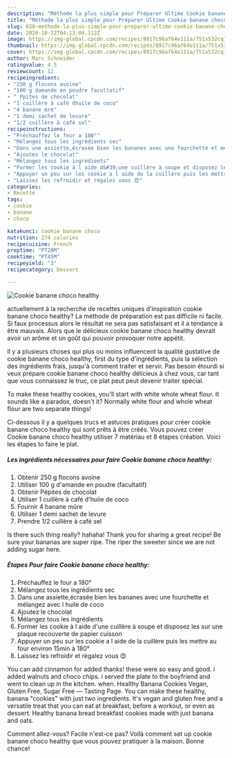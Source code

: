 ```yaml
---
description: "Méthode la plus simple pour Préparer Ultime Cookie banane choco healthy"
title: "Méthode la plus simple pour Préparer Ultime Cookie banane choco healthy"
slug: 620-methode-la-plus-simple-pour-preparer-ultime-cookie-banane-choco-healthy
date: 2020-10-22T04:13:04.112Z
image: https://img-global.cpcdn.com/recipes/8917c96af64e111a/751x532cq70/cookie-banane-choco-healthy-photo-principale-de-la-recette.jpg
thumbnail: https://img-global.cpcdn.com/recipes/8917c96af64e111a/751x532cq70/cookie-banane-choco-healthy-photo-principale-de-la-recette.jpg
cover: https://img-global.cpcdn.com/recipes/8917c96af64e111a/751x532cq70/cookie-banane-choco-healthy-photo-principale-de-la-recette.jpg
author: Marc Schneider
ratingvalue: 4.5
reviewcount: 12
recipeingredient:
- "250 g flocons avoine"
- "100 g damande en poudre facultatif"
- " Ppites de chocolat"
- "1 cuillère à café dhuile de coco"
- "4 banane mre"
- "1 demi sachet de levure"
- "1/2 cuillère à café sel"
recipeinstructions:
- "Préchauffez le four a 180°"
- "Mélangez tous les ingrédients sec"
- "Dans une assiette,écrasée bien les bananes avec une fourchette et mélangez avec l huile de coco"
- "Ajoutez le chocolat"
- "Mélangez tous les ingrédients"
- "Former les cookie à l aide d&#39;une cuillère à soupe et disposez les sur une plaque recouverte de papier cuisson"
- "Appuyer un peu sur les cookie a l aide de la cuillère puis les mettre au four environ 15min à 180°"
- "Laissez les refroidir et régalez vous 😍"
categories:
- Recette
tags:
- cookie
- banane
- choco

katakunci: cookie banane choco 
nutrition: 274 calories
recipecuisine: French
preptime: "PT28M"
cooktime: "PT45M"
recipeyield: "3"
recipecategory: Dessert

---
```



![Cookie banane choco healthy](https://img-global.cpcdn.com/recipes/8917c96af64e111a/751x532cq70/cookie-banane-choco-healthy-photo-principale-de-la-recette.jpg)

actuellement à la recherche de recettes uniques d'inspiration cookie banane choco healthy? La méthode de préparation est pas difficile ni facile. Si faux processus alors le résultat ne sera pas satisfaisant et il a tendance à être mauvais. Alors que le délicieux cookie banane choco healthy devrait avoir un arôme et un goût qui pouvoir provoquer notre appétit.

Il y a plusieurs choses qui plus ou moins influencent la qualité gustative de cookie banane choco healthy, first du type d'ingrédients, puis la sélection des ingrédients frais, jusqu'à comment traiter et servir. Pas besoin étourdi si veux prépare cookie banane choco healthy délicieux à chez vous, car tant que vous connaissez le truc, ce plat peut peut devenir traiter spécial.

To make these healthy cookies, you&#39;ll start with white whole wheat flour. It sounds like a paradox, doesn&#39;t it? Normally white flour and whole wheat flour are two separate things!


Ci-dessous il y a quelques trucs et astuces pratiques pour créer cookie banane choco healthy qui sont prêts à être créés. Vous pouvez créer Cookie banane choco healthy utiliser 7 matériau et 8 étapes création. Voici les étapes to faire le plat.

<!--inarticleads1-->

##### Les ingrédients nécessaires pour faire Cookie banane choco healthy:

1. Obtenir 250 g flocons avoine
1. Utiliser 100 g d&#39;amande en poudre (facultatif)
1. Obtenir  Pépites de chocolat
1. Utiliser 1 cuillère à café d&#39;huile de coco
1. Fournir 4 banane mûre
1. Utiliser 1 demi sachet de levure
1. Prendre 1/2 cuillère à café sel


Is there such thing really? hahaha! Thank you for sharing a great recipe! Be sure your bananas are super ripe. The riper the sweeter since we are not adding sugar here. 

<!--inarticleads2-->

##### Étapes Pour faire Cookie banane choco healthy:

1. Préchauffez le four a 180°
1. Mélangez tous les ingrédients sec
1. Dans une assiette,écrasée bien les bananes avec une fourchette et mélangez avec l huile de coco
1. Ajoutez le chocolat
1. Mélangez tous les ingrédients
1. Former les cookie à l aide d&#39;une cuillère à soupe et disposez les sur une plaque recouverte de papier cuisson
1. Appuyer un peu sur les cookie a l aide de la cuillère puis les mettre au four environ 15min à 180°
1. Laissez les refroidir et régalez vous 😍


You can add cinnamon for added thanks! these were so easy and good. i added walnuts and choco chips. i served the plate to the boyfriend and went to clean up in the kitchen. when. Healthy Banana Cookies Vegan, Gluten Free, Sugar Free — Tasting Page. You can make these healthy, banana &#34;cookies&#34; with just two ingredients. It&#39;s vegan and gluten free and a versatile treat that you can eat at breakfast, before a workout, or even as dessert. Healthy banana bread breakfast cookies made with just banana and oats. 


Comment allez-vous? Facile n'est-ce pas? Voilà comment set up cookie banane choco healthy que vous pouvez pratiquer à la maison. Bonne chance!
